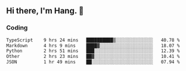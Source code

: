 ## Hi there, I'm Hang. 👋

### Coding

<!--START_SECTION:waka-->

```txt
TypeScript    9 hrs 24 mins   ██████████▒░░░░░░░░░░░░░░   40.78 %
Markdown      4 hrs 9 mins    ████▓░░░░░░░░░░░░░░░░░░░░   18.07 %
Python        2 hrs 51 mins   ███░░░░░░░░░░░░░░░░░░░░░░   12.39 %
Other         2 hrs 23 mins   ██▓░░░░░░░░░░░░░░░░░░░░░░   10.41 %
JSON          1 hr 49 mins    ██░░░░░░░░░░░░░░░░░░░░░░░   07.94 %
```

<!--END_SECTION:waka-->
